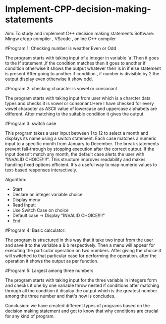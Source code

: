 # Implement-CPP-decision-making-statements
Aim:
To study and implement C++ decision making statements
Software:
Mingw c/cpp compiler , VScode , online C++ compiler

#Program 1:
Checking number is weather Even or Odd

The program starts with taking input of a integer in variable 'a'.Then it goes to the If statement ,if the condition matches then it goes to another if condition otherwise it shows the output whatever their is in if else statement is present.After going to another  if condition , if number is divisible by 2 the output display even otherwise it show odd.

 #Program 2:
 checking character is vowel or consonant 

 The program starts with taking input from user which is a charcter data types and checks it is vowel or consonant.Here I have checked for every vowel character as ASCII value of lowercase and uppercase alphabets are different. After matching to the suitable condition it gives the output.

 #Program 3:
 switch case

This program takes a user input between 1 to 12 to select a month and displays its name using a switch statement. Each case matches a numeric input to a specific month from January to December. The break statements prevent fall-through by stopping execution after the correct output. If the input doesn’t match any month, the default case alerts the user with "INVALID CHOICE!!!!". This structure improves readability and makes handling fixed options efficient. It's a useful way to map numeric values to text-based responses interactively.

Algorithm:
- Start
- Declare an integer variable choice
- Display menu:
- Read Input:
- Use Switch Case on choice
- Default case → Display "INVALID CHOICE!!!!"
- End

#Program 4:
Basic calculator:

The program is structured in this way that it take two input from the user and save it to the variable a & b respectively. Then a menu will appear for executing the particular operation on two numbers. After giving the choice it will switched to that particular case for performing the operation. after the operation it shows the output as per function.

#Program 5:
Largest among three numbers


The program starts with taking input for the three variable in integers form and checks it one by one variable throw nested if conditions after matching through all the condition it display the output which is the greatest number among the three number and that's how is concludes.

Conclusion:
we have created different types of programs based on the decision making statement and got to know that why conditions are crucial for any kind of program.



 
